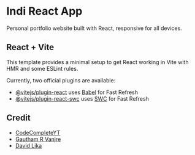 # Indi React App

Personal portfolio website built with React, responsive for all devices.

## React + Vite

This template provides a minimal setup to get React working in Vite with HMR and some ESLint rules.

Currently, two official plugins are available:

- [@vitejs/plugin-react](https://github.com/vitejs/vite-plugin-react/blob/main/packages/plugin-react/README.md) uses [Babel](https://babeljs.io/) for Fast Refresh
- [@vitejs/plugin-react-swc](https://github.com/vitejs/vite-plugin-react-swc) uses [SWC](https://swc.rs/) for Fast Refresh

## Credit

- [CodeCompleteYT](https://github.com/CodeCompleteYT/react-portfolio)
- [Gautham R Vanjre](https://github.com/GauthamRVanjre)
- [David Lika](https://github.com/DasikL)
